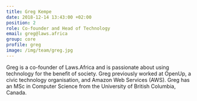 ```yaml
---
title: Greg Kempe
date: 2018-12-14 13:43:00 +02:00
position: 2
role: Co-founder and Head of Technology
email: greg@laws.africa
group: core
profile: greg
image: /img/team/greg.jpg
---
```


Greg is a co-founder of Laws.Africa and is passionate about using technology for the benefit of society. Greg previously worked at OpenUp, a civic technology organisation, and Amazon Web Services (AWS). Greg has an MSc in Computer Science from the University of British Columbia, Canada.
